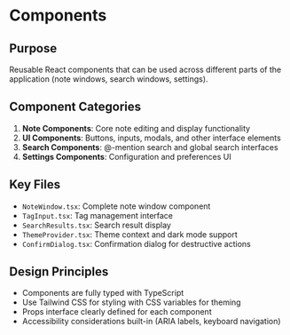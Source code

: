 # Components

## Purpose
Reusable React components that can be used across different parts of the application (note windows, search windows, settings).

## Component Categories
1. **Note Components**: Core note editing and display functionality
2. **UI Components**: Buttons, inputs, modals, and other interface elements
3. **Search Components**: @-mention search and global search interfaces
4. **Settings Components**: Configuration and preferences UI

## Key Files
- `NoteWindow.tsx`: Complete note window component
- `TagInput.tsx`: Tag management interface
- `SearchResults.tsx`: Search result display
- `ThemeProvider.tsx`: Theme context and dark mode support
- `ConfirmDialog.tsx`: Confirmation dialog for destructive actions

## Design Principles
- Components are fully typed with TypeScript
- Use Tailwind CSS for styling with CSS variables for theming
- Props interface clearly defined for each component
- Accessibility considerations built-in (ARIA labels, keyboard navigation)